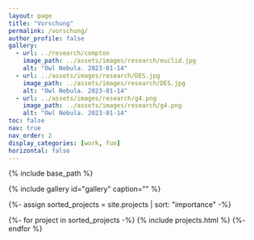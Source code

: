```yaml
---
layout: page
title: "Vorschung"
permalink: /vorschung/
author_profile: false
gallery:
  - url: ../research/compton
    image_path: ../assets/images/research/euclid.jpg
    alt: "Owl Nebula. 2023-01-14"
  - url: ../assets/images/research/DES.jpg
    image_path: ../assets/images/research/DES.jpg
    alt: "Owl Nebula. 2023-01-14"
  - url: ../assets/images/research/g4.png
    image_path: ../assets/images/research/g4.png
    alt: "Owl Nebula. 2023-01-14"
toc: false
nav: true
nav_order: 2
display_categories: [work, fun]
horizontal: false
---
```

{% include base_path %} 

{% include gallery id="gallery"  caption="" %}

<div class="projects">
 <!-- 
  {%- for category in page.display_categories %}
  <h2 class="category">{{ category }}</h2>
  {%- assign categorized_projects = site.projects | where: "category", category -%}
  {%- assign sorted_projects = categorized_projects | sort: "importance" %}
  <div class="grid">
    {%- for project in sorted_projects -%}
      {% include projects.html %}
    {%- endfor %}
  </div>
  {% endfor %}
 -->

  {%- assign sorted_projects = site.projects | sort: "importance" -%}
  <div class="grid">
    {%- for project in sorted_projects -%}
      {% include projects.html %}
    {%- endfor %}
  </div>

</div>
